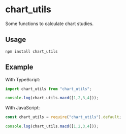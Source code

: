 # chart_utils

Some functions to calculate chart studies.

## Usage

```
npm install chart_utils
```

## Example

With TypeScript:
```ts
import chart_utils from "chart_utils";

console.log(chart_utils.macd([1,2,3,4]));
```

With JavaScript:
```js
const chart_utils = require("chart_utils").default;

console.log(chart_utils.macd([1,2,3,4]));
```

